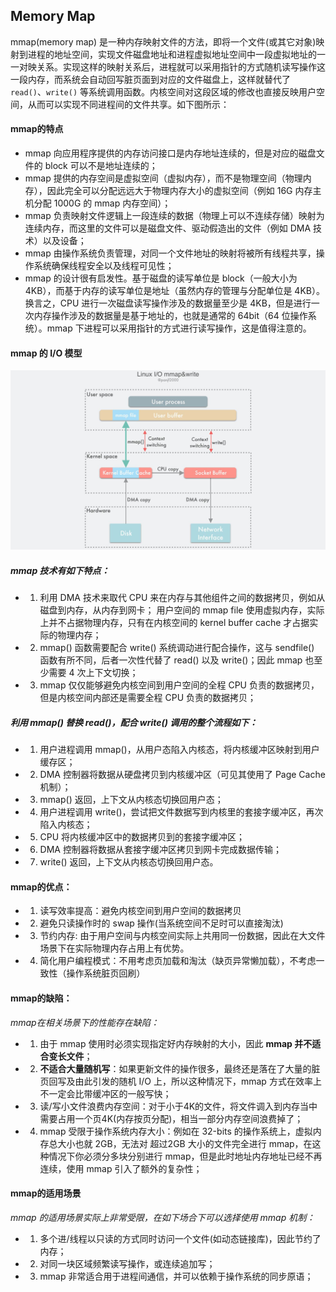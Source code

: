 ## Memory Map
mmap(memory map) 是一种内存映射文件的方法，即将一个文件(或其它对象)映射到进程的地址空间，实现文件磁盘地址和进程虚拟地址空间中一段虚拟地址的一一对映关系。实现这样的映射关系后，进程就可以采用指针的方式随机读写操作这一段内存，而系统会自动回写脏页面到对应的文件磁盘上，这样就替代了 `read()`、`write()` 等系统调用函数。内核空间对这段区域的修改也直接反映用户空间，从而可以实现不同进程间的文件共享。如下图所示：

#### mmap的特点
- mmap 向应用程序提供的内存访问接口是内存地址连续的，但是对应的磁盘文件的 block 可以不是地址连续的；
- mmap 提供的内存空间是虚拟空间（虚拟内存），而不是物理空间（物理内存），因此完全可以分配远远大于物理内存大小的虚拟空间（例如 16G 内存主机分配 1000G 的 mmap 内存空间）；
- mmap 负责映射文件逻辑上一段连续的数据（物理上可以不连续存储）映射为连续内存，而这里的文件可以是磁盘文件、驱动假造出的文件（例如 DMA 技术）以及设备；
- mmap 由操作系统负责管理，对同一个文件地址的映射将被所有线程共享，操作系统确保线程安全以及线程可见性；
- mmap 的设计很有启发性。基于磁盘的读写单位是 block（一般大小为 4KB），而基于内存的读写单位是地址（虽然内存的管理与分配单位是 4KB）。换言之，CPU 进行一次磁盘读写操作涉及的数据量至少是 4KB，但是进行一次内存操作涉及的数据量是基于地址的，也就是通常的 64bit（64 位操作系统）。mmap 下进程可以采用指针的方式进行读写操作，这是值得注意的。

#### mmap 的 I/O 模型

![mmap 的 I/O 模型](images/mmap_io.jpg)   

##### mmap 技术有如下特点：

- 1. 利用 DMA 技术来取代 CPU 来在内存与其他组件之间的数据拷贝，例如从磁盘到内存，从内存到网卡；
用户空间的 mmap file 使用虚拟内存，实际上并不占据物理内存，只有在内核空间的 kernel buffer cache 才占据实际的物理内存；
- 2. mmap() 函数需要配合 write() 系统调动进行配合操作，这与 sendfile() 函数有所不同，后者一次性代替了 read() 以及 write()；因此 mmap 也至少需要 4 次上下文切换；
- 3. mmap 仅仅能够避免内核空间到用户空间的全程 CPU 负责的数据拷贝，但是内核空间内部还是需要全程 CPU 负责的数据拷贝；

##### 利用 mmap() 替换 read()，配合 write() 调用的整个流程如下：
- 1. 用户进程调用 mmap()，从用户态陷入内核态，将内核缓冲区映射到用户缓存区；
- 2. DMA 控制器将数据从硬盘拷贝到内核缓冲区（可见其使用了 Page Cache 机制）；
- 3. mmap() 返回，上下文从内核态切换回用户态；
- 4. 用户进程调用 write()，尝试把文件数据写到内核里的套接字缓冲区，再次陷入内核态；
- 5. CPU 将内核缓冲区中的数据拷贝到的套接字缓冲区；
- 6. DMA 控制器将数据从套接字缓冲区拷贝到网卡完成数据传输；
- 7. write() 返回，上下文从内核态切换回用户态。

#### mmap的优点：
- 1. 读写效率提高：避免内核空间到用户空间的数据拷贝  
- 2. 避免只读操作时的 swap 操作(当系统空间不足时可以直接淘汰)
- 3. 节约内存: 由于用户空间与内核空间实际上共用同一份数据，因此在大文件场景下在实际物理内存占用上有优势。
- 4. 简化用户编程模式：不用考虑页加载和淘汰（缺页异常懒加载），不考虑一致性（操作系统脏页回刷）

#### mmap的缺陷：
*mmap在相关场景下的性能存在缺陷：*  
- 1. 由于 mmap 使用时必须实现指定好内存映射的大小，因此 **mmap 并不适合变长文件**；
- 2. **不适合大量随机写**：如果更新文件的操作很多，最终还是落在了大量的脏页回写及由此引发的随机 I/O 上，所以这种情况下，mmap 方式在效率上不一定会比带缓冲区的一般写快；
- 3. 读/写小文件浪费内存空间：对于小于4K的文件，将文件调入到内存当中需要占用一个页4K(内存按页分配)，相当一部分内存空间浪费掉了；
- 4. mmap 受限于操作系统内存大小：例如在 32-bits 的操作系统上，虚拟内存总大小也就 2GB，无法对 超过2GB 大小的文件完全进行 mmap，在这种情况下你必须分多块分别进行 mmap，但是此时地址内存地址已经不再连续，使用 mmap 引入了额外的复杂性；

#### mmap的适用场景
*mmap 的适用场景实际上非常受限，在如下场合下可以选择使用 mmap 机制：*  
- 1. 多个进/线程以只读的方式同时访问一个文件(如动态链接库)，因此节约了内存；
- 2. 对同一块区域频繁读写操作，或连续追加写；
- 3. mmap 非常适合用于进程间通信，并可以依赖于操作系统的同步原语；
